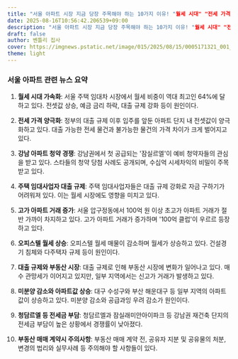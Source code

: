 ```yaml
---
title: "서울 아파트 시장 지금 당장 주목해야 하는 10가지 이유! "월세 시대" "전세 가격 양극화"부터 "100억 클럽"까지! 놀라운 부동산 시장의 변화!"
date: 2025-08-16T10:56:42.206539+09:00
description: "서울 아파트 시장 지금 당장 주목해야 하는 10가지 이유! "월세 시대" "전세 가격 양극화"부터 "100억 클럽"까지! 놀라운 부동산 시장의 변화!"
draft: false
author: 벤틀리 집사
cover: https://imgnews.pstatic.net/image/015/2025/08/15/0005171321_001_20250816021111123.jpg
theme: light
---
```


### 서울 아파트 관련 뉴스 요약

1. **월세 시대 가속화**: 서울 주택 임대차 시장에서 월세 비중이 역대 최고인 64%에 달하고 있다. 전셋값 상승, 예금 금리 하락, 대출 규제 강화 등이 원인이다.

2. **전세 가격 양극화**: 정부의 대출 규제 이후 입주를 앞둔 아파트 단지 내 전셋값이 양극화하고 있다. 대출 가능한 전세 물건과 불가능한 물건의 가격 차이가 크게 벌어지고 있다.

3. **강남 아파트 청약 경쟁**: 강남권에서 첫 공급되는 '잠실르엘'이 예비 청약자들의 관심을 받고 있다. 스타들의 청약 당첨 사례도 공개되며, 수십억 시세차익의 비밀이 주목받고 있다.

4. **주택 임대사업자 대출 규제**: 주택 임대사업자들은 대출 규제 강화로 자금 구하기가 어려워져 있다. 이는 월세 시장에도 영향을 미치고 있다.

5. **고가 아파트 거래 증가**: 서울 압구정동에서 100억 원 이상 초고가 아파트 거래가 절반 가까이 차지하고 있다. 고가 아파트 거래가 증가하며 '100억 클럽'이 우르르 등장하고 있다.

6. **오피스텔 월세 상승**: 오피스텔 월세 매물이 감소하며 월세가 상승하고 있다. 건설경기 침체와 다주택자 규제 등이 원인이다.

7. **대출 규제와 부동산 시장**: 대출 규제로 인해 부동산 시장에 변화가 일어나고 있다. 매수 관망세가 이어지고 있지만, 일부 지역에서는 신고가 거래가 발생하고 있다.

8. **미분양 감소와 아파트값 상승**: 대구 수성구와 부산 해운대구 등 일부 지역의 아파트값이 상승하고 있다. 미분양 감소와 공급과잉 우려 감소가 원인이다.

9. **청담르엘 등 전세금 부담**: 청담르엘과 잠실래미안아이파크 등 강남권 재건축 단지의 전세금 부담이 높은 상황에서 경쟁률이 낮아졌다.

10. **부동산 매매 계약시 주의사항**: 부동산 매매 계약 전, 공유자 지분 및 공유물의 처분, 변경의 법리와 실무사례 등 주의해야 할 사항들이 있다.